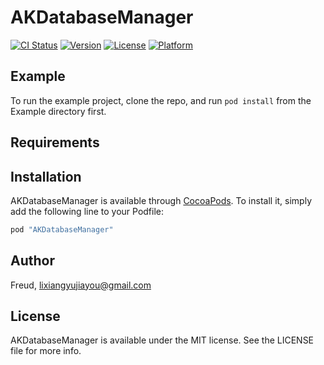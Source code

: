 # AKDatabaseManager

[![CI Status](http://img.shields.io/travis/Freud/AKDatabaseManager.svg?style=flat)](https://travis-ci.org/Freud/AKDatabaseManager)
[![Version](https://img.shields.io/cocoapods/v/AKDatabaseManager.svg?style=flat)](http://cocoapods.org/pods/AKDatabaseManager)
[![License](https://img.shields.io/cocoapods/l/AKDatabaseManager.svg?style=flat)](http://cocoapods.org/pods/AKDatabaseManager)
[![Platform](https://img.shields.io/cocoapods/p/AKDatabaseManager.svg?style=flat)](http://cocoapods.org/pods/AKDatabaseManager)

## Example

To run the example project, clone the repo, and run `pod install` from the Example directory first.

## Requirements

## Installation

AKDatabaseManager is available through [CocoaPods](http://cocoapods.org). To install
it, simply add the following line to your Podfile:

```ruby
pod "AKDatabaseManager"
```

## Author

Freud, lixiangyujiayou@gmail.com

## License

AKDatabaseManager is available under the MIT license. See the LICENSE file for more info.
